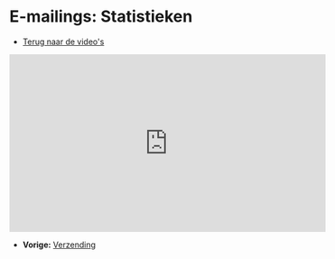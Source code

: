 # E-mailings: Statistieken

-   [Terug naar de video's](./video-tutorials.md "Video's")

<iframe width="560" height="315" src="https://www.youtube.com/embed/z61MD-TY05M?list=PLgCg-YR2FABYm7GqM8_ZLDH98-DAc0yoq" frameborder="0" allowfullscreen>  </iframe>

-   **Vorige:** [Verzending](./emailings-sending-an-emailing.md "E-mailings: Verzending")

